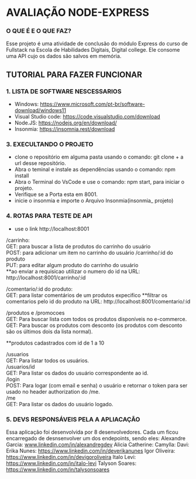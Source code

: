 # AVALIAÇÃO NODE-EXPRESS
### O QUE É E O QUE FAZ?
  Esse projeto é uma atividade de conclusão do módulo Express do curso de Fullstack na Escola de Habilidades Digitais, Digital college.
  Ele consome uma API cujo os dados são salvos em memória.

## TUTORIAL PARA FAZER FUNCIONAR

### 1. LISTA DE SOFTWARE NESCESSARIOS 
- Windows: https://www.microsoft.com/pt-br/software-download/windows11
- Visual Studio code: https://code.visualstudio.com/download
- Node.JS: https://nodejs.org/en/download/
- Insonmia: https://insomnia.rest/download

### 3. EXECULTANDO O PROJETO
- clone o repositório em alguma pasta usando o comando: git clone + a url desse repositório.
- Abra o teminal e instale as dependências usando o comando: npm install
- Abra o Terminal do VsCode e use o comando: npm start, para iniciar o projeto.
- Verifique se a Porta esta em 8001.
- inicie o insonmia e importe o Arquivo Insonmia(insonmia_ projeto)


### 4. ROTAS PARA TESTE DE API

- use o link http://localhost:8001 

/carrinho:<br>
GET: para buscar a lista de produtos do carrinho do usuário<br>
POST: para adicionar um item no carrinho do usuário
/carrinho/:id do produto<br>
PUT: para editar algum produto do carrinho do usuário<br>
**ao enviar a requisicao utilizar o numero do id na URL: http://localhost:8001/carrinho/:id<br>

/comentario/:id do produto:<br>
GET: para listar comentários de um produtos expecifico
**filtrar os comentarios pelo id do produto na URL: http://localhost:8001/comentario/:id

 /produtos e /promocoes<br>
 GET: Para buscar lista com todos os produtos disponíveis no e-commerce.<br>
 GET: Para buscar os produtos com desconto (os produtos com desconto são os últimos dois da lista normal).

**produtos cadastrados com id de 1 a 10

/usuarios<br>
GET: Para listar todos os usuários.<br>
/usuarios/id<br>
GET: Para listar os dados do usuário correspondente ao id.<br>
/login<br>
POST: Para logar (com email e senha) o usuário e retornar o token para ser usado no header authorization do /me.<br>
/me<br>
GET: Para listar os dados do usuário logado.

### 5. DEVS RESPONSÁVEIS PELA A APLIACAÇÃO
Essa aplicação foi desenvolvida por 8 desenvolvedores. Cada um ficou encarregado de desnsenvolver um dos endepoints, sendo eles:
Alexandre Garcia: www.linkedin.com/in/alexandregdev
Alicia Catherine: 
Camylla:
Davi:
Erika Nunes: https://www.linkedin.com/in/deverikanunes
Igor Oliveira: https://www.linkedin.com/in/devigoroliveira
Italo Levi: https://www.linkedin.com/in/italo-levi
Talyson Soares: https://www.linkedin.com/in/talysonsoares



